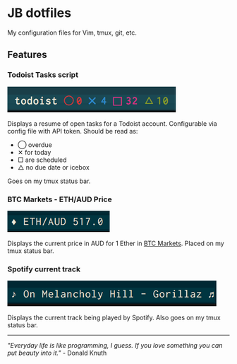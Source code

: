JB dotfiles
========

My configuration files for Vim, tmux, git, etc.

## Features

### Todoist Tasks script

![Todoist Tasks](https://github.com/jorgeborges/dotfiles/blob/master/assets/img/todoist.png)

Displays a resume of open tasks for a Todoist account. Configurable via config file with API token. Should be read as:
* ◯ overdue
* ✕ for today
* □  are scheduled
* △ no due date or icebox

Goes on my tmux status bar.

### BTC Markets - ETH/AUD Price

![ETH/AUD Price](https://github.com/jorgeborges/dotfiles/blob/master/assets/img/btcmarkets_eth_to_aud.png)

Displays the current price in AUD for 1 Ether in [BTC Markets](https://www.btcmarkets.net/). Placed on my tmux status bar.

### Spotify current track

![Spotify current track](https://github.com/jorgeborges/dotfiles/blob/master/assets/img/spotify.png)

Displays the current track being played by Spotify. Also goes on my tmux status bar.

---

*"Everyday life is like programming, I guess. If you love something you can put beauty into it."* - Donald Knuth
